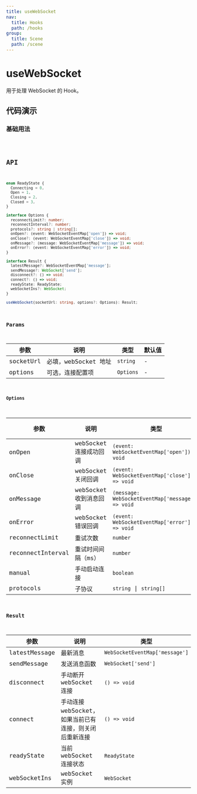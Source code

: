 ```yaml
---
title: useWebSocket
nav:
  title: Hooks
  path: /hooks
group:
  title: Scene
  path: /scene
---
```


# useWebSocket

用于处理 WebSocket 的 Hook。

## 代码演示

### 基础用法

<code src="./demo/demo01.tsx" />

## API

```typescript
enum ReadyState {
  Connecting = 0,
  Open = 1,
  Closing = 2,
  Closed = 3,
}

interface Options {
  reconnectLimit?: number;
  reconnectInterval?: number;
  protocols?: string | string[];
  onOpen?: (event: WebSocketEventMap['open']) => void;
  onClose?: (event: WebSocketEventMap['close']) => void;
  onMessage?: (message: WebSocketEventMap['message']) => void;
  onError?: (event: WebSocketEventMap['error']) => void;
}

interface Result {
  latestMessage?: WebSocketEventMap['message'];
  sendMessage?: WebSocket['send'];
  disconnect?: () => void;
  connect?: () => void;
  readyState: ReadyState;
  webSocketIns?: WebSocket;
}

useWebSocket(socketUrl: string, options?: Options): Result;
```

### Params

| 参数      | 说明                 | 类型      | 默认值 |
|-----------|----------------------|-----------|--------|
| socketUrl | 必填，webSocket 地址 | `string`  | -      |
| options   | 可选，连接配置项     | `Options` | -      |

#### Options

| 参数              | 说明                   | 类型                                              | 默认值  |
|-------------------|------------------------|---------------------------------------------------|---------|
| onOpen            | webSocket 连接成功回调 | `(event: WebSocketEventMap['open']) => void`      | -       |
| onClose           | webSocket 关闭回调     | `(event: WebSocketEventMap['close']) => void`     | -       |
| onMessage         | webSocket 收到消息回调 | `(message: WebSocketEventMap['message']) => void` | -       |
| onError           | webSocket 错误回调     | `(event: WebSocketEventMap['error']) => void`     | -       |
| reconnectLimit    | 重试次数               | `number`                                          | `3`     |
| reconnectInterval | 重试时间间隔（ms）     | `number`                                          | `3000`  |
| manual            | 手动启动连接           | `boolean`                                         | `false` |
| protocols         | 子协议                 | `string` \| `string[]`                            | -       |

### Result

| 参数          | 说明                                                   | 类型                           |
|---------------|--------------------------------------------------------|--------------------------------|
| latestMessage | 最新消息                                               | `WebSocketEventMap['message']` |
| sendMessage   | 发送消息函数                                           | `WebSocket['send']`            |
| disconnect    | 手动断开 webSocket 连接                                | `() => void`                   |
| connect       | 手动连接 webSocket，如果当前已有连接，则关闭后重新连接 | `() => void`                   |
| readyState    | 当前 webSocket 连接状态                                | `ReadyState`                   |
| webSocketIns  | webSocket 实例                                         | `WebSocket`                    |
